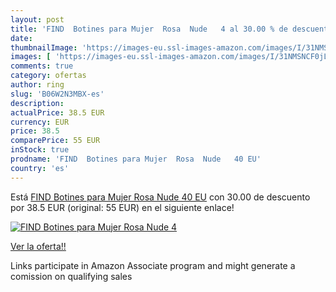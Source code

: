 ```yaml
---
layout: post
title: 'FIND  Botines para Mujer  Rosa  Nude   4 al 30.00 % de descuento'
date: 
thumbnailImage: 'https://images-eu.ssl-images-amazon.com/images/I/31NMSNCF0jL._SL200_.jpg'
images: [ 'https://images-eu.ssl-images-amazon.com/images/I/31NMSNCF0jL._SL200_.jpg' ]
comments: true
category: ofertas
author: ring
slug: 'B06W2N3MBX-es'
description:
actualPrice: 38.5 EUR
currency: EUR
price: 38.5
comparePrice: 55 EUR
inStock: true
prodname: 'FIND  Botines para Mujer  Rosa  Nude   40 EU'
country: 'es'
---
```


Está [FIND  Botines para Mujer  Rosa  Nude   40 EU](https://www.amazon.es/dp/B06W2N3MBX/?tag=tolees-21) con 30.00 de descuento por 38.5 EUR (original: 55 EUR) en el siguiente enlace!

[![FIND  Botines para Mujer  Rosa  Nude   4](https://images-eu.ssl-images-amazon.com/images/I/31NMSNCF0jL._SL200_.jpg)](https://www.amazon.es/dp/B06W2N3MBX/?tag=tolees-21)

[Ver la oferta!!](https://www.amazon.es/dp/B06W2N3MBX/?tag=tolees-21)

Links participate in Amazon Associate program and might generate a comission on qualifying sales


